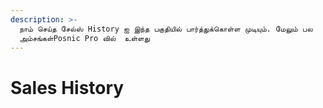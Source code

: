 ```yaml
---
description: >-
  நாம் செய்த சேல்ஸ் History ஐ இந்த பகுதியில் பார்த்துக்கொள்ள முடியும். மேலும் பல
  அம்சங்கள்Posnic Pro வில்  உள்ளது
---
```


# Sales History

